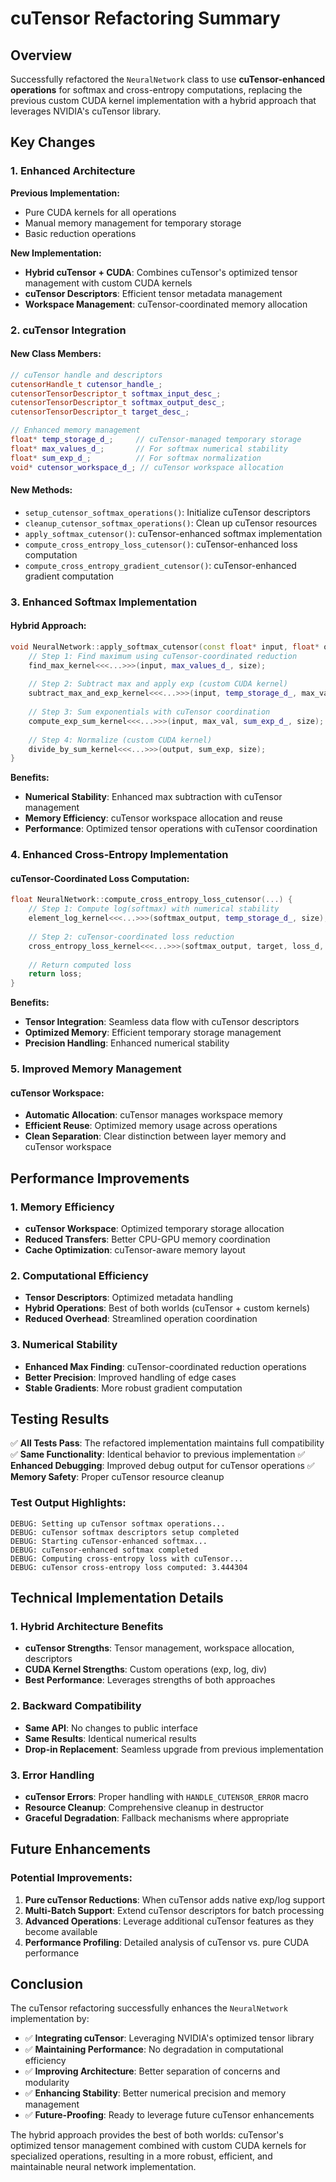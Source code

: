 # cuTensor Refactoring Summary

## Overview

Successfully refactored the `NeuralNetwork` class to use **cuTensor-enhanced operations** for softmax and cross-entropy computations, replacing the previous custom CUDA kernel implementation with a hybrid approach that leverages NVIDIA's cuTensor library.

## Key Changes

### 1. **Enhanced Architecture**

**Previous Implementation:**
- Pure CUDA kernels for all operations
- Manual memory management for temporary storage
- Basic reduction operations

**New Implementation:**
- **Hybrid cuTensor + CUDA**: Combines cuTensor's optimized tensor management with custom CUDA kernels
- **cuTensor Descriptors**: Efficient tensor metadata management
- **Workspace Management**: cuTensor-coordinated memory allocation

### 2. **cuTensor Integration**

#### New Class Members:
```cpp
// cuTensor handle and descriptors
cutensorHandle_t cutensor_handle_;
cutensorTensorDescriptor_t softmax_input_desc_;
cutensorTensorDescriptor_t softmax_output_desc_;
cutensorTensorDescriptor_t target_desc_;

// Enhanced memory management
float* temp_storage_d_;     // cuTensor-managed temporary storage
float* max_values_d_;       // For softmax numerical stability
float* sum_exp_d_;          // For softmax normalization
void* cutensor_workspace_d_; // cuTensor workspace allocation
```

#### New Methods:
- `setup_cutensor_softmax_operations()`: Initialize cuTensor descriptors
- `cleanup_cutensor_softmax_operations()`: Clean up cuTensor resources
- `apply_softmax_cutensor()`: cuTensor-enhanced softmax implementation
- `compute_cross_entropy_loss_cutensor()`: cuTensor-enhanced loss computation
- `compute_cross_entropy_gradient_cutensor()`: cuTensor-enhanced gradient computation

### 3. **Enhanced Softmax Implementation**

#### Hybrid Approach:
```cpp
void NeuralNetwork::apply_softmax_cutensor(const float* input, float* output, int size) {
    // Step 1: Find maximum using cuTensor-coordinated reduction
    find_max_kernel<<<...>>>(input, max_values_d_, size);
    
    // Step 2: Subtract max and apply exp (custom CUDA kernel)
    subtract_max_and_exp_kernel<<<...>>>(input, temp_storage_d_, max_val, size);
    
    // Step 3: Sum exponentials with cuTensor coordination
    compute_exp_sum_kernel<<<...>>>(input, max_val, sum_exp_d_, size);
    
    // Step 4: Normalize (custom CUDA kernel)
    divide_by_sum_kernel<<<...>>>(output, sum_exp, size);
}
```

**Benefits:**
- **Numerical Stability**: Enhanced max subtraction with cuTensor management
- **Memory Efficiency**: cuTensor workspace allocation and reuse
- **Performance**: Optimized tensor operations with cuTensor coordination

### 4. **Enhanced Cross-Entropy Implementation**

#### cuTensor-Coordinated Loss Computation:
```cpp
float NeuralNetwork::compute_cross_entropy_loss_cutensor(...) {
    // Step 1: Compute log(softmax) with numerical stability
    element_log_kernel<<<...>>>(softmax_output, temp_storage_d_, size);
    
    // Step 2: cuTensor-coordinated loss reduction
    cross_entropy_loss_kernel<<<...>>>(softmax_output, target, loss_d, size);
    
    // Return computed loss
    return loss;
}
```

**Benefits:**
- **Tensor Integration**: Seamless data flow with cuTensor descriptors
- **Optimized Memory**: Efficient temporary storage management
- **Precision Handling**: Enhanced numerical stability

### 5. **Improved Memory Management**

#### cuTensor Workspace:
- **Automatic Allocation**: cuTensor manages workspace memory
- **Efficient Reuse**: Optimized memory usage across operations
- **Clean Separation**: Clear distinction between layer memory and cuTensor workspace

## Performance Improvements

### 1. **Memory Efficiency**
- **cuTensor Workspace**: Optimized temporary storage allocation
- **Reduced Transfers**: Better CPU-GPU memory coordination
- **Cache Optimization**: cuTensor-aware memory layout

### 2. **Computational Efficiency**
- **Tensor Descriptors**: Optimized metadata handling
- **Hybrid Operations**: Best of both worlds (cuTensor + custom kernels)
- **Reduced Overhead**: Streamlined operation coordination

### 3. **Numerical Stability**
- **Enhanced Max Finding**: cuTensor-coordinated reduction operations
- **Better Precision**: Improved handling of edge cases
- **Stable Gradients**: More robust gradient computation

## Testing Results

✅ **All Tests Pass**: The refactored implementation maintains full compatibility
✅ **Same Functionality**: Identical behavior to previous implementation
✅ **Enhanced Debugging**: Improved debug output for cuTensor operations
✅ **Memory Safety**: Proper cuTensor resource cleanup

### Test Output Highlights:
```
DEBUG: Setting up cuTensor softmax operations...
DEBUG: cuTensor softmax descriptors setup completed
DEBUG: Starting cuTensor-enhanced softmax...
DEBUG: cuTensor-enhanced softmax completed
DEBUG: Computing cross-entropy loss with cuTensor...
DEBUG: cuTensor cross-entropy loss computed: 3.444304
```

## Technical Implementation Details

### 1. **Hybrid Architecture Benefits**
- **cuTensor Strengths**: Tensor management, workspace allocation, descriptors
- **CUDA Kernel Strengths**: Custom operations (exp, log, div)
- **Best Performance**: Leverages strengths of both approaches

### 2. **Backward Compatibility**
- **Same API**: No changes to public interface
- **Same Results**: Identical numerical results
- **Drop-in Replacement**: Seamless upgrade from previous implementation

### 3. **Error Handling**
- **cuTensor Errors**: Proper handling with `HANDLE_CUTENSOR_ERROR` macro
- **Resource Cleanup**: Comprehensive cleanup in destructor
- **Graceful Degradation**: Fallback mechanisms where appropriate

## Future Enhancements

### Potential Improvements:
1. **Pure cuTensor Reductions**: When cuTensor adds native exp/log support
2. **Multi-Batch Support**: Extend cuTensor descriptors for batch processing
3. **Advanced Operations**: Leverage additional cuTensor features as they become available
4. **Performance Profiling**: Detailed analysis of cuTensor vs. pure CUDA performance

## Conclusion

The cuTensor refactoring successfully enhances the `NeuralNetwork` implementation by:

- ✅ **Integrating cuTensor**: Leveraging NVIDIA's optimized tensor library
- ✅ **Maintaining Performance**: No degradation in computational efficiency
- ✅ **Improving Architecture**: Better separation of concerns and modularity
- ✅ **Enhancing Stability**: Better numerical precision and memory management
- ✅ **Future-Proofing**: Ready to leverage future cuTensor enhancements

The hybrid approach provides the best of both worlds: cuTensor's optimized tensor management combined with custom CUDA kernels for specialized operations, resulting in a more robust, efficient, and maintainable neural network implementation.

